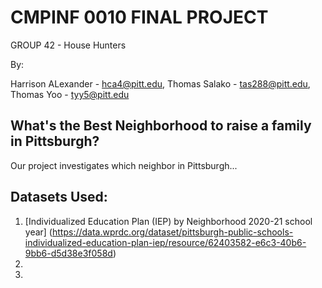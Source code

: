 # **CMPINF 0010 FINAL PROJECT**
GROUP 42 - House Hunters

By:

Harrison ALexander - hca4@pitt.edu, 
Thomas Salako - tas288@pitt.edu, 
Thomas Yoo - tyy5@pitt.edu
## **What's the Best Neighborhood to raise a family in Pittsburgh?**

Our project investigates which neighbor in Pittsburgh...
## **Datasets Used:**

1. [Individualized Education Plan (IEP) by Neighborhood 2020-21 school year] (https://data.wprdc.org/dataset/pittsburgh-public-schools-individualized-education-plan-iep/resource/62403582-e6c3-40b6-9bb6-d5d38e3f058d)
2.
3.
